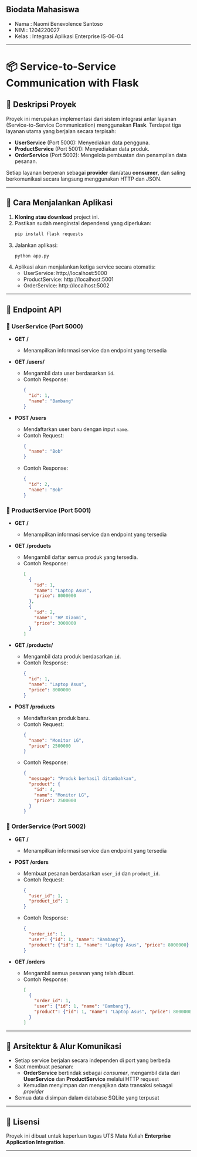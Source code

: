 ## Biodata Mahasiswa

- Nama    : Naomi Benevolence Santoso
- NIM     : 1204220027
- Kelas   : Integrasi Aplikasi Enterprise IS-06-04

---

# 📦 Service-to-Service Communication with Flask

## 📝 Deskripsi Proyek

Proyek ini merupakan implementasi dari sistem integrasi antar layanan (Service-to-Service Communication) menggunakan **Flask**. Terdapat tiga layanan utama yang berjalan secara terpisah:

- **UserService** (Port 5000): Menyediakan data pengguna.
- **ProductService** (Port 5001): Menyediakan data produk.
- **OrderService** (Port 5002): Mengelola pembuatan dan penampilan data pesanan.

Setiap layanan berperan sebagai **provider** dan/atau **consumer**, dan saling berkomunikasi secara langsung menggunakan HTTP dan JSON.

---

## 🚀 Cara Menjalankan Aplikasi

1. **Kloning atau download** project ini.
2. Pastikan sudah menginstal dependensi yang diperlukan:
   ```bash
   pip install flask requests
   ```
3. Jalankan aplikasi:
   ```bash
   python app.py
   ```
4. Aplikasi akan menjalankan ketiga service secara otomatis:
   - UserService: http://localhost:5000
   - ProductService: http://localhost:5001
   - OrderService: http://localhost:5002

---

## 📌 Endpoint API

### 🔹 UserService (Port 5000)

- **GET /**
  - Menampilkan informasi service dan endpoint yang tersedia

- **GET /users/<id>**
  - Mengambil data user berdasarkan `id`.
  - Contoh Response:
    ```json
    {
      "id": 1,
      "name": "Bambang"
    }
    ```

- **POST /users**
  - Mendaftarkan user baru dengan input `name`.
  - Contoh Request:
    ```json
    {
      "name": "Bob"
    }
    ```
  - Contoh Response:
    ```json
    {
      "id": 2,
      "name": "Bob"
    }
    ```

### 🔹 ProductService (Port 5001)

- **GET /**
  - Menampilkan informasi service dan endpoint yang tersedia

- **GET /products**
  - Mengambil daftar semua produk yang tersedia.
  - Contoh Response:
    ```json
    [
      {
        "id": 1,
        "name": "Laptop Asus",
        "price": 8000000
      },
      {
        "id": 2,
        "name": "HP Xiaomi",
        "price": 3000000
      }
    ]
    ```

- **GET /products/<id>**
  - Mengambil data produk berdasarkan `id`.
  - Contoh Response:
    ```json
    {
      "id": 1,
      "name": "Laptop Asus",
      "price": 8000000
    }
    ```

- **POST /products**
  - Mendaftarkan produk baru.
  - Contoh Request:
    ```json
    {
      "name": "Monitor LG",
      "price": 2500000
    }
    ```
  - Contoh Response:
    ```json
    {
      "message": "Produk berhasil ditambahkan",
      "product": {
        "id": 4,
        "name": "Monitor LG", 
        "price": 2500000
      }
    }
    ```

### 🔹 OrderService (Port 5002)

- **GET /**
  - Menampilkan informasi service dan endpoint yang tersedia

- **POST /orders**
  - Membuat pesanan berdasarkan `user_id` dan `product_id`.
  - Contoh Request:
    ```json
    {
      "user_id": 1,
      "product_id": 1
    }
    ```
  - Contoh Response:
    ```json
    {
      "order_id": 1,
      "user": {"id": 1, "name": "Bambang"},
      "product": {"id": 1, "name": "Laptop Asus", "price": 8000000}
    }
    ```

- **GET /orders**
  - Mengambil semua pesanan yang telah dibuat.
  - Contoh Response:
    ```json
    [
      {
        "order_id": 1,
        "user": {"id": 1, "name": "Bambang"},
        "product": {"id": 1, "name": "Laptop Asus", "price": 8000000}
      }
    ]
    ```

---

## 🧠 Arsitektur & Alur Komunikasi

- Setiap service berjalan secara independen di port yang berbeda
- Saat membuat pesanan:
  - **OrderService** bertindak sebagai *consumer*, mengambil data dari **UserService** dan **ProductService** melalui HTTP request
  - Kemudian menyimpan dan menyajikan data transaksi sebagai *provider*
- Semua data disimpan dalam database SQLite yang terpusat

---

## 📄 Lisensi

Proyek ini dibuat untuk keperluan tugas UTS Mata Kuliah **Enterprise Application Integration**.

---
